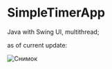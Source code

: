 # SimpleTimerApp
Java with Swing UI, multithread;


as of current update:



![Снимок](https://user-images.githubusercontent.com/73439281/114455048-583e5800-9bec-11eb-9120-14301a290ce0.PNG)
